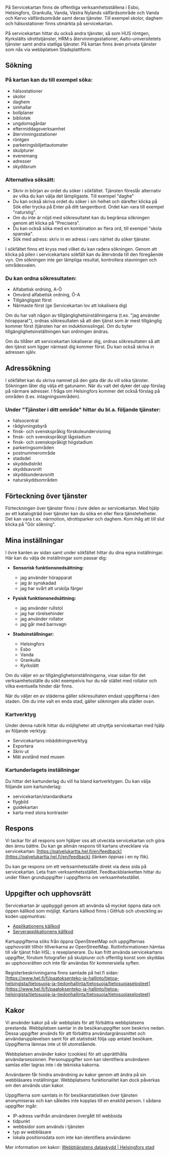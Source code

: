 På Servicekartan finns de offentliga verksamhetsställena i Esbo, Helsingfors, Grankulla, Vanda, Västra Nylands välfärdsområde och Vanda och Kervo välfärdsområde samt deras tjänster. Till exempel skolor, daghem och hälsostationer finns utmärkta på servicekartan.

På servicekartan hittar du också andra tjänster, så som HUS röntgen, Kyrkslätts idrottstjänster, HRM:s återvinningsstationer, Aalto-universitetets tjänster samt andra statliga tjänster. På kartan finns även privata tjänster som nås via webbplatsen Stadsplattform.

## Sökning

### På kartan kan du till exempel söka:

- hälsostationer
- skolor
- daghem
- simhallar
- bollplaner
- bibliotek
- ungdomsgårdar
- eftermiddagsverksamhet
- återvinningsstationer
- röntgen
- parkeringsbiljettautomater
- skulpturer
- evenemang
- adresser
- skyddsrum

### Alternativa söksätt:

- Skriv in början av ordet du söker i sökfältet. Tjänsten föreslår alternativ av vilka du kan välja det lämpligaste. Till exempel "daghe"
- Du kan också skriva ordet du söker i sin helhet och därefter klicka på Sök eller trycka på Enter på ditt tangentbord. Ordet kan vara till exempel "naturstig".
- Om du inte är nöjd med sökresultatet kan du begränsa sökningen genom att klicka på "Precisera".
- Du kan också söka med en kombination av flera ord, till exempel "skola spanska".
- Sök med adress: skriv in en adress i vars närhet du söker tjänster.

I sökfältet finns ett kryss med vilket du kan radera sökningen. Genom att klicka på pilen i servicekartans sökfält kan du återvända till den föregående vyn. Om sökningen inte ger lämpliga resultat, kontrollera stavningen och områdesvalen.

### Du kan ordna sökresultaten:

- Alfabetisk ordning, A-Ö
- Omvänd alfabetisk ordning, Ö-A
- Tillgängligast först
- Närmaste först (ge Servicekartan lov att lokalisera dig)

Om du har valt någon av tillgänglighetsinställningarna (t.ex. "jag använder hörapparat"), ordnas sökresultaten så att den tjänst som är mest tillgänglig kommer först (tjänsten har en induktionsslinga). Om du byter tillgänglighetsinställningen kan ordningen ändras.

Om du tillåter att servicekartan lokaliserar dig, ordnas sökresultaten så att den tjänst som ligger närmast dig kommer först. Du kan också skriva in adressen själv.

## Adressökning

I sökfältet kan du skriva namnet på den gata där du vill söka tjänster. Sökningen låter dig välja ett gatunamn. När du valt det dyker det upp förslag på närmare adresser. I fråga om Helsingfors kommer det också förslag på områden (t.ex. intagningsområden).

### Under "Tjänster i ditt område" hittar du bl.a. följande tjänster:

- hälsocentral
- rådgivningsbyrå
- finsk- och svenskspråkig förskoleundervisning
- finsk- och svenskspråkigt lågstadium
- finsk- och svenskspråkigt högstadium
- parkeringsområden
- postnummerområde
- stadsdel
- skyddsdistrikt
- skyddsavsnitt
- skyddsunderavsnitt
- naturskyddsområden

## Förteckning över tjänster

Förteckningen över tjänster finns i övre delen av servicekartan. Med hjälp av ett katalogträd över tjänster kan du söka en eller flera tjänstehelheter. Det kan vara t.ex. närmotion, idrottsparker och daghem. Kom ihåg att till slut klicka på "Gör sökning".

## Mina inställningar

I övre kanten av sidan samt under sökfältet hittar du dina egna inställningar. Här kan du välja de inställningar som passar dig:

- **Sensorisk funktionsnedsättning:**
  - jag använder hörapparat
  - jag är synskadad
  - jag har svårt att urskilja färger

- **Fysisk funktionsnedsättning:**
  - jag använder rullstol
  - jag har rörelsehinder
  - jag använder rollator
  - jag går med barnvagn

- **Stadsinställningar:**
  - Helsingfors
  - Esbo
  - Vanda
  - Grankulla
  - Kyrkslätt

Om du väljer en av tillgänglighetsinställningarna, visar sidan för det verksamhetsställe du sökt exempelvis hur du når stället med rollator och vilka eventuella hinder där finns.

När du väljer en av städerna gäller sökresultaten endast uppgifterna i den staden. Om du inte valt en enda stad, gäller sökningen alla städer ovan.

### Kartverktyg

Under denna rubrik hittar du möjligheter att utnyttja servicekartan med hjälp av följande verktyg:

- Servicekartans inbäddningsverktyg
- Exportera
- Skriv ut
- Mät avstånd med musen

### Kartunderlagets inställningar

Du hittar det kartunderlag du vill ha bland kartverktygen. Du kan välja följande som kartunderlag:

- servicekartan/standardkarta
- flygbild
- guidekartan
- karta med stora kontraster

## Respons

Vi tackar för all respons som hjälper oss att utveckla servicekartan och göra den ännu bättre. Du kan ge allmän respons till kartans utvecklare via servicekartan: [https://palvelukartta.hel.fi/en/feedback](https://palvelukartta.hel.fi/en/feedback) (länken öppnas i en ny flik).

Du kan ge respons om ett verksamhetsställe direkt via dess sida på servicekartan. Leta fram verksamhetsstället. Feedbackblanketten hittar du under fliken grunduppgifter i uppgifterna om verksamhetsstället.

## Uppgifter och upphovsrätt

Servicekartan är uppbyggd genom att använda så mycket öppna data och öppen källkod som möjligt. Kartans källkod finns i GitHub och utveckling av koden uppmuntras:

- [Applikationens källkod](https://github.com/City-of-Helsinki/servicemap-ui/)
- [Serverapplikationens källkod](https://github.com/City-of-Helsinki/smbackend/)

Kartuppgifterna söks från öppna OpenStreetMap och uppgifternas upphovsrätt tillhör tillverkarna av OpenStreetMap. Ruttinformationen hämtas till vår tjänst från HSL: s reseplanerare. Du kan fritt använda servicekartans uppgifter, förutom fotografier på skulpturer och offentlig konst som skyddas av upphovsrätten och inte får användas för kommersiella syften.

Registerbeskrivningarna finns samlade på hel.fi sidan: [https://www.hel.fi/fi/paatoksenteko-ja-hallinto/tietoa-helsingista/tietosuoja-ja-tiedonhallinta/tietosuoja/tietosuojaselosteet](https://www.hel.fi/fi/paatoksenteko-ja-hallinto/tietoa-helsingista/tietosuoja-ja-tiedonhallinta/tietosuoja/tietosuojaselosteet)

## Kakor

Vi använder kakor på vår webbplats för att förbättra webbplatsens prestanda. Webbplatsen samlar in de besökaruppgifter som beskrivs nedan. Dessa uppgifter används för att förbättra användargränssnittet och användarupplevelsen samt för att statistiskt följa upp antalet besökare. Uppgifterna lämnas inte ut till utomstående.

Webbplatsen använder kakor (cookies) för att upprätthålla användarsessionen. Personuppgifter som kan identifiera användaren samlas eller lagras inte i de tekniska kakorna.

Användaren får hindra användning av kakor genom att ändra på sin webbläsares inställningar. Webbplatsens funktionalitet kan dock påverkas om den används utan kakor.

Uppgifterna som samlats in för besökarstatistiken över tjänsten anonymiseras och kan således inte kopplas till en enskild person. I sådana uppgifter ingår:

- IP-adress varifrån användaren övergått till webbsida
- tidpunkt
- webbsidor som används i tjänsten
- typ av webbläsare
- lokala positionsdata som inte kan identifiera användaren

Mer information om kakor: [Webbtjänstens dataskydd | Helsingfors stad](https://www.hel.fi/helsinki/sv/stad-och-forvaltning/information/information/sakerhet)
